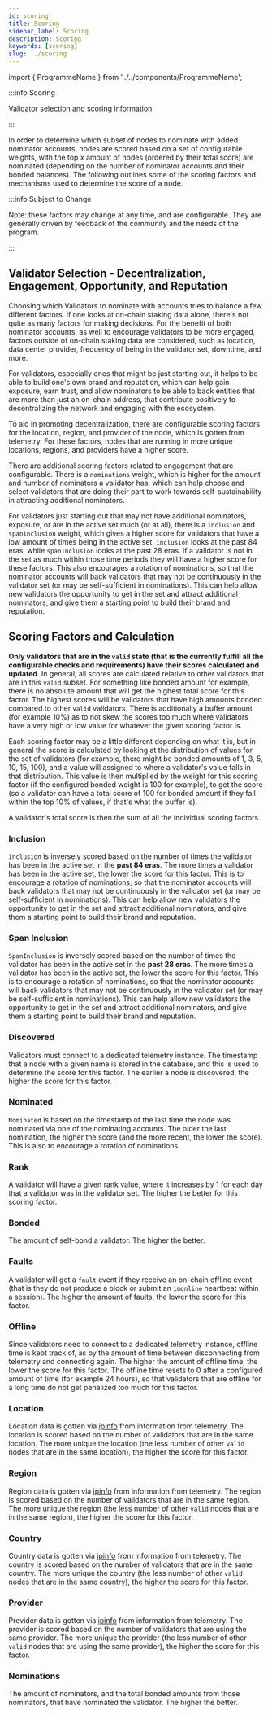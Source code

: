 ```yaml
---
id: scoring
title: Scoring
sidebar_label: Scoring
description: Scoring
keywords: [scoring]
slug: ../scoring
---
```


import { ProgrammeName } from '../../components/ProgrammeName';

:::info <ProgrammeName/> Scoring

Validator selection and scoring information.

:::


In order to determine which subset of nodes to nominate with added nominator accounts, nodes are scored based on a set of configurable weights, with the top _x_ amount of nodes (ordered by their total score) are nominated (depending on the number of nominator accounts and their bonded balances). The following outlines some of the scoring factors and mechanisms used to determine the score of a node.

:::info Subject to Change

Note: these factors may change at any time, and are configurable. They are generally driven by feedback of the community and the needs of the program.

:::

## Validator Selection - Decentralization, Engagement, Opportunity, and Reputation

Choosing which Validators to nominate with accounts tries to balance a few different factors. If one looks at on-chain staking data alone, there's not quite as many factors for making decisions. For the benefit of both nominator accounts, as well to encourage validators to be more engaged, factors outside of on-chain staking data are considered, such as location, data center provider, frequency of being in the validator set, downtime, and more.

For validators, especially ones that might be just starting out, it helps to be able to build one's own brand and reputation, which can help gain exposure, earn trust, and allow nominators to be able to back entities that are more than just an on-chain address, that contribute positively to decentralizing the network and engaging with the ecosystem. 

To aid in promoting decentralization, there are configurable scoring factors for the location, region, and provider of the node, which is gotten from telemetry. For these factors, nodes that are running in more unique locations, regions, and providers have a higher score. 

There are additional scoring factors related to engagement that are configurable. There is a `nominations` weight, which is higher for the amount and number of nominators a validator has, which can help choose and select validators that are doing their part to work towards self-sustainability in attracting additional nominators.


For validators just starting out that may not have additional nominators, exposure, or are in the active set much (or at all), there is a `inclusion` and `spanInclusion` weight, which gives a higher score for validators that have a low amount of times being in the active set. `inclusion` looks at the past 84 eras, while `spanInclusion` looks at the past 28 eras. If a validator is not in the set as much within those time periods they will have a higher score for these factors. This also encourages a rotation of nominations, so that the nominator accounts will back validators that may not be continuously in the validator set (or may be self-sufficient in nominations). This can help allow new validators the opportunity to get in the set and attract additional nominators, and give them a starting point to build their brand and reputation.

## Scoring Factors and Calculation

**Only validators that are in the `valid` state (that is the currently fulfill all the configurable checks and requirements) have their scores calculated and updated**. In general, all scores are calculated relative to other validators that are in this `valid` subset. For something like bonded amount for example, there is no absolute amount that will get the highest total score for this factor. The highest scores will be validators that have high amounts bonded compared to other `valid` validators. There is additionally a buffer amount (for example 10%) as to not skew the scores too much where validators have a very high or low value for whatever the given scoring factor is.

Each scoring factor may be a little different depending on what it is, but in general the score is calculated by looking at the distribution of values for the set of validators (for example, there might be bonded amounts of 1, 3, 5, 10, 15, 100), and a value will assigned to where a validator's value falls in that distribution. This value is then multiplied by the weight for this scoring factor (if the configured bonded weight is 100 for example), to get the score (so a validator can have a total score of 100 for bonded amount if they fall within the top 10% of values, if that's what the buffer is). 

A validator's total score is then the sum of all the individual scoring factors.

### Inclusion

`Inclusion` is inversely scored based on the number of times the validator has been in the active set in the **past 84 eras**. The more times a validator has been in the active set, the lower the score for this factor. This is to encourage a rotation of nominations, so that the nominator accounts will back validators that may not be continuously in the validator set (or may be self-sufficient in nominations). This can help allow new validators the opportunity to get in the set and attract additional nominators, and give them a starting point to build their brand and reputation.

### Span Inclusion

`SpanInclusion` is inversely scored based on the number of times the validator has been in the active set in the **past 28 eras**. The more times a validator has been in the active set, the lower the score for this factor. This is to encourage a rotation of nominations, so that the nominator accounts will back validators that may not be continuously in the validator set (or may be self-sufficient in nominations). This can help allow new validators the opportunity to get in the set and attract additional nominators, and give them a starting point to build their brand and reputation.

### Discovered

Validators must connect to a dedicated telemetry instance. The timestamp that a node with a given name is stored in the database, and this is used to determine the score for this factor. The earlier a node is discovered, the higher the score for this factor.

### Nominated

`Nominated` is based on the timestamp of the last time the node was nominated via one of the nominating accounts. The older the last nomination, the higher the score (and the more recent, the lower the score). This is also to encourage a rotation of nominations. 

### Rank

A validator will have a given rank value, where it increases by 1 for each day that a validator was in the validator set. The higher the better for this scoring factor. 

### Bonded

The amount of self-bond a validator. The higher the better.

### Faults

A validator will get a `fault` event if they receive an on-chain offline event (that is they do not produce a block or submit an `imonline` heartbeat within a session). The higher the amount of faults, the lower the score for this factor. 

### Offline

Since validators need to connect to a dedicated telemetry instance, offline time is kept track of, as by the amount of time between disconnecting from telemetry and connecting again. The higher the amount of offline time, the lower the score for this factor. The offline time resets to 0 after a configured amount of time (for example 24 hours), so that validators that are offline for a long time do not get penalized too much for this factor.

### Location

Location data is gotten via [ipinfo](https://ipinfo.io/) from information from telemetry. The location is scored based on the number of validators that are in the same location. The more unique the location (the less number of other `valid` nodes that are in the same location), the higher the score for this factor.

### Region

Region data is gotten via [ipinfo](https://ipinfo.io/) from information from telemetry. The region is scored based on the number of validators that are in the same region. The more unique the region (the less number of other `valid` nodes that are in the same region), the higher the score for this factor.

### Country

Country data is gotten via [ipinfo](https://ipinfo.io/) from information from telemetry. The country is scored based on the number of validators that are in the same country. The more unique the country (the less number of other `valid` nodes that are in the same country), the higher the score for this factor.

### Provider

Provider data is gotten via [ipinfo](https://ipinfo.io/) from information from telemetry. The provider is scored based on the number of validators that are using the same provider. The more unique the provider (the less number of other `valid` nodes that are using the same provider), the higher the score for this factor.

### Nominations

The amount of nominators, and the total bonded amounts from those nominators, that have nominated the validator. The higher the better.